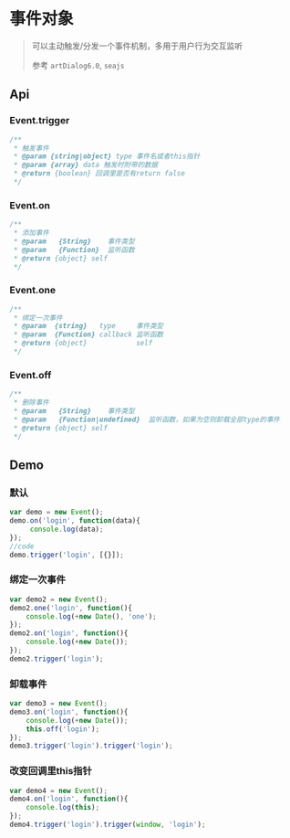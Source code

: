# 事件对象

> 可以主动触发/分发一个事件机制，多用于用户行为交互监听
>
> 参考 `artDialog6.0`, `seajs`

## Api

### Event.trigger

``` js
/**
 * 触发事件
 * @param {string|object} type 事件名或者this指针
 * @param {array} data 触发时附带的数据
 * @return {boolean} 回调里是否有return false
 */
```

### Event.on

``` js
/**
 * 添加事件
 * @param   {String}    事件类型
 * @param   {Function}  监听函数
 * @return {object} self
 */
```

### Event.one

``` js
/**
 * 绑定一次事件
 * @param  {string}   type     事件类型
 * @param  {Function} callback 监听函数
 * @return {object}            self
 */
```

### Event.off

``` js
/**
 * 删除事件
 * @param   {String}    事件类型
 * @param   {Function|undefined}  监听函数，如果为空则卸载全部type的事件
 * @return {object} self
 */
```

## Demo

### 默认

```js
var demo = new Event();
demo.on('login', function(data){
     console.log(data);
});
//code
demo.trigger('login', [{}]);
```

### 绑定一次事件
```js
var demo2 = new Event();
demo2.one('login', function(){
    console.log(+new Date(), 'one'); 
});
demo2.on('login', function(){
    console.log(+new Date()); 
});
demo2.trigger('login');
```

### 卸载事件
```js
var demo3 = new Event();
demo3.on('login', function(){
    console.log(+new Date());
    this.off('login');
});
demo3.trigger('login').trigger('login');
```

### 改变回调里this指针
```js
var demo4 = new Event();
demo4.on('login', function(){
    console.log(this);
});
demo4.trigger('login').trigger(window, 'login');
```
